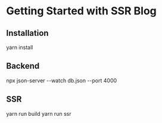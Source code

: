 # Getting Started with SSR Blog

## Installation

yarn install

## Backend

npx json-server --watch  db.json  --port 4000

## SSR

yarn run build
yarn run ssr